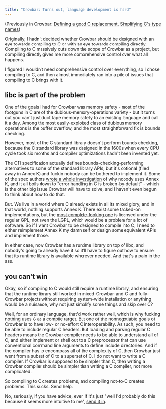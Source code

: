 ```yaml
---
title: "Crowbar: Turns out, language development is hard"
---
```


(Previously in Crowbar: [Defining a good C replacement](/2020/09/28/crowbar-1-defining-a-c-replacement.md), [Simplifying C's type names](/2020/10/13/crowbar-2-simplifying-c-type-names.md))

Originally, I hadn't decided whether Crowbar should be designed with an eye towards compiling to C or with an eye towards compiling directly.
Compiling to C massively cuts down the scope of Crowbar as a project, but compiling directly gives me more comprehensive control over what all happens.

I figured I wouldn't need comprehensive control over everything, so I chose compiling to C, and then almost immediately ran into a pile of issues that compiling to C brings with it.

## libc is part of the problem

One of the goals I had for Crowbar was memory safety - most of the footguns in C are of the dubious-memory-operations variety - but it turns out you can't just duct tape memory safety to an existing language and call it a day.
Among the most easily-exploited class of dubious memory operations is the buffer overflow, and the most straightforward fix is bounds checking.

However, most of the C standard library doesn't perform bounds checking, because the C standard library was designed in the 1600s when every CPU cycle took six months and compiler optimizations hadn't been invented yet.

The C11 specification actually defines bounds-checking-performing alternatives to some of the standard library APIs, but it's optional (filed away in Annex K) and fuckin nobody can be bothered to implement it.
Some of the spec authors [wrote a whole investigation](http://www.open-std.org/jtc1/sc22/wg14/www/docs/n1969.htm) of why nobody uses Annex K, and it all boils down to "error handling in C is broken-by-default" - which is the other big issue Crowbar will have to solve, and I haven't even begun to think about how to do that.

But.
We live in a world where C already exists in all its mixed glory, and in that world, nothing supports Annex K.
There exist some tacked-on implementations, but the [most complete-looking one](https://github.com/sbaresearch/slibc) is licensed under the regular GPL, not even the LGPL, which would be a problem for a lot of software.
So if I want Crowbar to be designed to compile into C, I need to either reimplement Annex K my damn self or design some equivalent APIs and implement those.

In either case, now Crowbar has a runtime library on top of libc, and nobody's going to already have it so it'll have to figure out how to ensure that its runtime library is available wherever needed.
And that's a pain in the ass.

## you can't win

Okay, so if compiling to C would still require a runtime library, and ensuring that the runtime library still worked in mixed-Crowbar-and-C and fully-Crowbar projects without requiring system-wide installation or anything would be a nuisance, why not just simplify some things and skip over C?

Well, for an ordinary language, that'd work rather well, which is why fucking nothing uses C as a compile target.
But one of the nonnegotiable goals of Crowbar is to have low- or no-effort C interoperability.
As such, you need to be able to include regular C headers.
But loading and parsing regular C headers means the Crowbar compiler needs to be able to understand all of C, and either implement or shell out to a C preprocessor that can use conventional command line arguments to define include directories.
And if the compiler has to encompass all of the complexity of C, then Crowbar just went from a subset of C to a superset of C.
I do not want to write a C compiler.
If Crowbar is supposed to be simpler than C, then writing a Crowbar compiler should be simpler than writing a C compiler, not more complicated.

So compiling to C creates problems, and compiling not-to-C creates problems.
This sucks.
Send help.

No, seriously, if you have advice, even if it's just "well I'd probably do this because it seems more intuitive to me", [send it in](mailto:~boringcactus/crowbar-lang-devel@lists.sr.ht).
